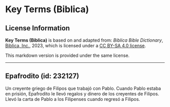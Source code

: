 # Key Terms (Biblica)

## License Information

**Key Terms (Biblica)** is based on and adapted from: _Biblica Bible Dictionary_, [Biblica, Inc.](https://www.biblica.com/), 2023, which is licensed under a [CC BY-SA 4.0 license](https://creativecommons.org/licenses/by-sa/4.0/legalcode.en).

This markdown version is provided under the same license.



--------------------------------

## Epafrodito (id: 232127)

Un creyente griego de Filipos que trabajó con Pablo. Cuando Pablo estaba en prisión, Epafrodito le llevó regalos y dinero de los creyentes de Filipos. Llevó la carta de Pablo a los Filipenses cuando regresó a Filipos.


